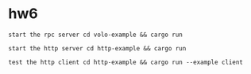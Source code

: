 # hw6


    start the rpc server cd volo-example && cargo run 

    start the http server cd http-example && cargo run 

    test the http client cd http-example && cargo run --example client
